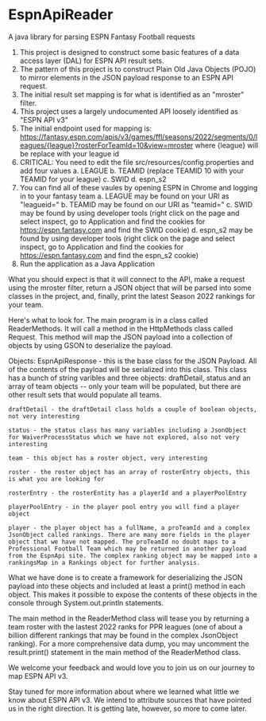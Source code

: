 # EspnApiReader
A java library for parsing ESPN Fantasy Football requests

1. This project is designed to construct some basic features of a data access layer (DAL) for ESPN API result sets.
2. The pattern of this project is to construct Plain Old Java Objects (POJO) to mirror elements in the JSON payload response to an ESPN API request.
3. The initial result set mapping is for what is identified as an "mroster" filter.
4. This project uses a largely undocumented API loosely identified as "ESPN API v3"
5. The initial endpoint used for mapping is: https://fantasy.espn.com/apis/v3/games/ffl/seasons/2022/segments/0/leagues/{league}?rosterForTeamId=10&view=mroster where {league} will be replace with your league id
6. CRITICAL: You need to edit the file src/resources/config.properties and add four values
  a. LEAGUE
  b. TEAMID (replace TEAMID 10 with your TEAMID for your league)
  c. SWID
  d. espn_s2
7. You can find all of these vaules by opening ESPN in Chrome and logging in to your fantasy team
  a. LEAGUE may be found on your URI as "leagueid="
  b. TEAMID may be found on our URI as "teamid="
  c. SWID may be found by using developer tools (right click on the page and select inspect, go to Application and find the cookies for https://espn.fantasy.com and find      the SWID cookie)
  d. espn_s2 may be found by using developer tools (right click on the page and select inspect, go to Application and find the cookies for https://espn.fantasy.com and        find the espn_s2 cookie)
8. Run the application as a Java Application

What you should expect is that it will connect to the API, make a request using the mroster filter, return a JSON object that will be parsed into some classes in the project, and, finally, print the latest Season 2022 rankings for your team. 

Here's what to look for. The main program is in a class called ReaderMethods. It will call a method in the HttpMethods class called Request. This method will map the JSON payload into a collection of objects by using GSON to deserialize the payload.

Objects:
    EspnApiResponse - this is the base class for the JSON Payload. All of the contents of the payload will be serialized into this class. This class has a bunch of string varibles and three objects: draftDetail, status and an array of team objects -- only your team will be populated, but there are other result sets that would populate all teams.
    
    draftDetail - the draftDetail class holds a couple of boolean objects, not very interesting
    
    status - the status class has many variables including a JsonObject for WaiverProcessStatus which we have not explored, also not very interesting
    
    team - this object has a roster object, very interesting
    
    roster - the roster object has an array of rosterEntry objects, this is what you are looking for
    
    rosterEntry - the rosterEntity has a playerId and a playerPoolEntry
    
    playerPoolEntry - in the player pool entry you will find a player object
    
    player - the player object has a fullName, a proTeamId and a complex JsonObject called rankings. There are many more fields in the player object that we have not mapped. The proTeamId no doubt maps to a Professional Football Team which may be returned in another payload from the EspnApi site. The complex ranking object may be mapped into a rankingsMap in a Rankings object for further analysis.
    
What we have done is to create a framework for deserializing the JSON payload into these objects and included at least a print() method in each object. This makes it possible to expose the contents of these objects in the console through System.out.println statements. 

The main method in the ReaderMethod class will tease you by returning a team roster with the lastest 2022 ranks for PPR leagues (one of about a billion different rankings that may be found in the complex JsonObject ranking). For a more comprehensive data dump, you may uncomment the result.print() statement in the main method of the ReaderMethod class.

We welcome your feedback and would love you to join us on our journey to map ESPN API v3. 

Stay tuned for more information about where we learned what little we know about ESPN API v3. We intend to attribute sources that have pointed us in the right direction. It is getting late, however, so more to come later.
    
